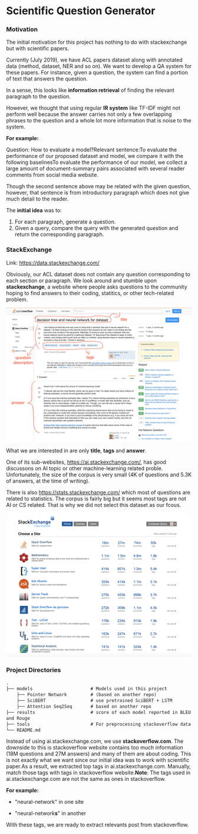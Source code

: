 # Scientific Question Generator

### Motivation

The initial motivation for this project has nothing to do with stackexchange but with scientific papers.

Currently (July 2019), we have ACL papers dataset along with annotated data (method, dataset, NER and so on). We want to develop a QA system for these papers. For instance, given a question, the system can find a portion of text that answers the question.

In a sense, this looks like **information retrieval** of finding the relevant paragraph to the question.

However, we thought that using regular **IR system** like TF-IDF might not perform well because the answer carries not only a few overlapping phrases to the question and a whole lot more information that is noise to the system.

**For example:**

Question: How to evaluate a model?Relevant sentence:To evaluate the performance of our proposed dataset and model, we compare it with the following baselinesTo evaluate the performance of our model, we collect a large amount of document-summary pairs associated with several reader comments from social media website.

Though the second sentence above may be related with the given question, however, that sentence is from introductory paragraph which does not give much detail to the reader.

The **initial idea** was to:

1. For each paragraph, generate a question.
2. Given a query, compare the query with the generated question and return the corresponding paragraph.



### StackExchange
Link: https://data.stackexchange.com/

Obviously, our ACL dataset does not contain any question corresponding to each section or paragraph. We look around and stumble upon **stackexchange**, a website where people asks questions to the community hoping to find answers to their coding, statitics, or other tech-related problem.

![alt text](./reports/images/stackoverflow_property.png "Logo Title Text 1")


What we are interested in are only **title**, **tags** and **answer**.

One of its sub-websites, https://ai.stackexchange.com/, has good discussons on AI topic or other machine-learning related proble. Unfortunately, the size of the corpus is very small (4K of questions and 5.3K of answers, at the time of writing).

There is also https://stats.stackexchange.com/ which most of questions are related to statistics. The corpus is fairly big but it seems most tags are not AI or CS related. That is why we did not select this dataset as our fcous.

![alt text](./reports/images/stackexchange_corpus.png)

### Project Directories

    .
    ├── models                      # Models used in this project
        ├── Pointer Network         # (based on another repo)
        ├── SciBERT                 # use pretrained SciBERT + LSTM
        ├── Attention Seq2Seq       # based on another repo
    ├── results                     # score of each model reported in BLEU and Rouge
    ├── tools                       # For preprocessing stackoverflow data
    └── README.md


Instead of using ai.stackexchange.com, we use **stackoverflow.com**. The downside to this is stackoverflow website contains too much information (18M questions and 27M answers) and many of them are about coding. This is not exactly what we want since our initial idea was to work with scientific paper.As a result, we extracted top tags in ai.stackexchange.com. Manually, match those tags with tags in stackoverflow website.**Note**: The tags used in ai.stackexchange.com are not the same as ones in stackoverflow.

**For example:**

- "neural-network" in one site

- "neural-network**s**" in another

With these tags, we are ready to extract relevants post from stackoverflow.

